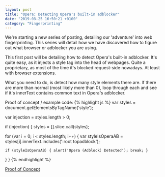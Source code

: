```yaml
---
layout: post
title: "Opera: Detecting Opera's built-in adblocker"
date: "2019-08-25 16:50:21 +0100"
category: "Fingerprinting"
---
```


We're starting a new series of posting, detailing our 'adventure' into web fingerprinting. This series will detail how we have discovered how to figure out what browser or adblocker you are using.

<!--more-->

This first post will be detailing how to detect Opera's built-in adblocker. It's quite easy, as it injects a style tag into the head of webpages. Quite a proprietary, as most of the time it's blocked request-side nowadays. At least with browser extensions.

What you need to do, is detect how many style elements there are. If there are more than normal (most likely more than 0), loop through each and see if it's innerText contains common text in Opera's adblocker.

Proof of concept / example code:
{% highlight js %}
var styles = document.getElementsByTagName('style');

var injection = styles.length > 0;

if (injection) {
  styles = [].slice.call(styles);

  for (var i = 0; i < styles.length; i++) {
    var styleIsOperaAB = styles[i].innerText.includes(':root topadblock');

    if (styleIsOperaAB) { alert('Opera (Adblock) Detected'); break; }
  }
}
{% endhighlight %}

[Proof of Concept](https://oojmed.com/Web-Multiprint/#opera-adblock)

